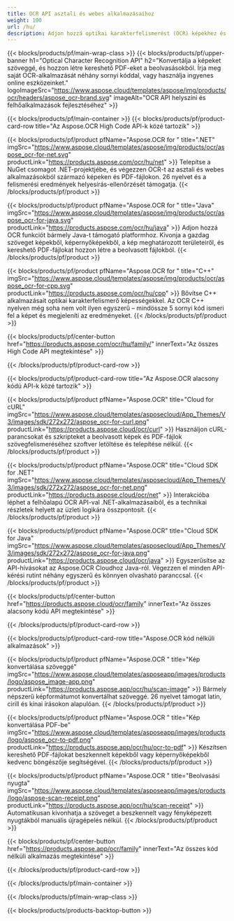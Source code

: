 ```yaml
---
title: OCR API asztali és webes alkalmazásaihoz
weight: 100
url: /hu/
description: Adjon hozzá optikai karakterfelismerést (OCR) képekhez és PDF-fájlokhoz .NET-, Java- és C++-alkalmazásaihoz kevesebb mint 10 kódsorral.
---
```


{{< blocks/products/pf/main-wrap-class >}}
{{< blocks/products/pf/upper-banner h1="Optical Character Recognition API" h2="Konvertálja a képeket szöveggé, és hozzon létre kereshető PDF-eket a beolvasásokból. Írja meg saját OCR-alkalmazását néhány sornyi kóddal, vagy használja ingyenes online eszközeinket." logoImageSrc="https://www.aspose.cloud/templates/aspose/img/products/ocr/headers/aspose_ocr-brand.svg" imageAlt="OCR API helyszíni és felhőalkalmazások fejlesztéséhez" >}}

{{< blocks/products/pf/main-container >}}
{{< blocks/products/pf/product-card-row title="Az Aspose.OCR High Code API-k közé tartozik" >}}

{{< blocks/products/pf/product pfName="Aspose.OCR for " title=".NET" imgSrc="https://www.aspose.cloud/templates/aspose/img/products/ocr/aspose_ocr-for-net.svg" productLink="https://products.aspose.com/ocr/hu/net" >}}
Telepítse a NuGet csomagot .NET-projektjébe, és végezzen OCR-t az asztali és webes alkalmazásokból származó képeken és PDF-fájlokon. 26 nyelvet és a felismerési eredmények helyesírás-ellenőrzését támogatja.
{{< /blocks/products/pf/product >}}

{{< blocks/products/pf/product pfName="Aspose.OCR for " title="Java" imgSrc="https://www.aspose.cloud/templates/aspose/img/products/ocr/aspose_ocr-for-java.svg" productLink="https://products.aspose.com/ocr/hu/java" >}}
Adjon hozzá OCR funkciót bármely Java-t támogató platformhoz. Kivonja a gazdag szöveget képekből, képernyőképekből, a kép meghatározott területeiről, és kereshető PDF-fájlokat hozzon létre a beolvasott fájlokból.
{{< /blocks/products/pf/product >}}

{{< blocks/products/pf/product pfName="Aspose.OCR for " title="C++" imgSrc="https://www.aspose.cloud/templates/aspose/img/products/ocr/aspose_ocr-for-cpp.svg" productLink="https://products.aspose.com/ocr/hu/cpp" >}}
Bővítse C++ alkalmazásait optikai karakterfelismerő képességekkel. Az OCR C++ nyelven még soha nem volt ilyen egyszerű – mindössze 5 sornyi kód ismeri fel a képet és megjeleníti az eredményeket.
{{< /blocks/products/pf/product >}}

{{< blocks/products/pf/center-button href="https://products.aspose.com/ocr/hu/family/" innerText="Az összes High Code API megtekintése" >}}

{{< /blocks/products/pf/product-card-row >}}

{{< blocks/products/pf/product-card-row title="Az Aspose.OCR alacsony kódú API-k közé tartozik" >}}

{{< blocks/products/pf/product pfName="Aspose.OCR" title="Cloud for cURL" imgSrc="https://www.aspose.cloud/templates/asposecloud/App_Themes/V3/images/sdk/272x272/aspose_ocr-for-curl.png" productLink="https://products.aspose.cloud/ocr/curl" >}}
Használjon cURL-parancsokat és szkripteket a beolvasott képek és PDF-fájlok szövegfelismeréséhez szoftver letöltése és telepítése nélkül.
{{< /blocks/products/pf/product >}}

{{< blocks/products/pf/product pfName="Aspose.OCR" title="Cloud SDK for .NET" imgSrc="https://www.aspose.cloud/templates/asposecloud/App_Themes/V3/images/sdk/272x272/aspose_ocr-for-net.png" productLink="https://products.aspose.cloud/ocr/net" >}}
Interakcióba léphet a felhőalapú OCR API-val .NET-alkalmazásaiból, és a technikai részletek helyett az üzleti logikára összpontosít.
{{< /blocks/products/pf/product >}}

{{< blocks/products/pf/product pfName="Aspose.OCR" title="Cloud SDK for Java" imgSrc="https://www.aspose.cloud/templates/asposecloud/App_Themes/V3/images/sdk/272x272/aspose_ocr-for-java.png" productLink="https://products.aspose.cloud/ocr/java" >}}
Egyszerűsítse az API-hívásokat az Aspose.OCR Cloudhoz Java-ról. Végezzen el minden API-kérési rutint néhány egyszerű és könnyen olvasható paranccsal.
{{< /blocks/products/pf/product >}}

{{< blocks/products/pf/center-button href="https://products.aspose.cloud/ocr/family" innerText="Az összes alacsony kódú API megtekintése" >}}

{{< /blocks/products/pf/product-card-row >}}

{{< blocks/products/pf/product-card-row title="Aspose.OCR kód nélküli alkalmazások" >}}

{{< blocks/products/pf/product pfName="Aspose.OCR " title="Kép konvertálása szöveggé" imgSrc="https://www.aspose.cloud/templates/asposeapp/images/products/logo/aspose_image-app.png" productLink="https://products.aspose.app/ocr/hu/scan-image" >}}
Bármely népszerű képformátumot konvertálhat szöveggé. 26 nyelvet támogat latin, cirill és kínai írásokon alapulóan.
{{< /blocks/products/pf/product >}}

{{< blocks/products/pf/product pfName="Aspose.OCR " title="Kép konvertálása PDF-be" imgSrc="https://www.aspose.cloud/templates/asposeapp/images/products/logo/aspose_ocr-to-pdf.png" productLink="https://products.aspose.app/ocr/hu/ocr-to-pdf" >}}
Készítsen kereshető PDF-fájlokat beszkennelt képekből vagy képernyőképekből kedvenc böngészője segítségével.
{{< /blocks/products/pf/product >}}

{{< blocks/products/pf/product pfName="Aspose.OCR " title="Beolvasási nyugta" imgSrc="https://www.aspose.cloud/templates/asposeapp/images/products/logo/aspose-scan-receipt.png" productLink="https://products.aspose.app/ocr/hu/scan-receipt" >}}
Automatikusan kivonhatja a szöveget a beszkennelt vagy fényképezett nyugtákból manuális újragépelés nélkül.
{{< /blocks/products/pf/product >}}

{{< blocks/products/pf/center-button href="https://products.aspose.app/ocr/family" innerText="Az összes kód nélküli alkalmazás megtekintése" >}}

{{< /blocks/products/pf/product-card-row >}}

{{< /blocks/products/pf/main-container >}}

{{< /blocks/products/pf/main-wrap-class >}}

{{< blocks/products/products-backtop-button >}}